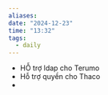 ```yaml
---
aliases: 
date: "2024-12-23"
time: "13:32"
tags:
  - daily
---
```

- HỖ trợ ldap cho Terumo
- Hỗ trợ quyền cho Thaco
- 